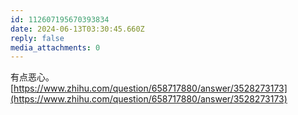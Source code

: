 ```yaml
---
id: 112607195670393834
date: 2024-06-13T03:30:45.660Z
reply: false
media_attachments: 0
---
```


有点恶心。   
[https://www.zhihu.com/question/658717880/answer/3528273173](https://www.zhihu.com/question/658717880/answer/3528273173)

